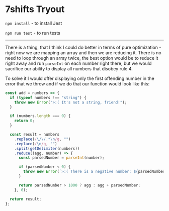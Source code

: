 # 7shifts Tryout

`npm install` - to install Jest

`npm run test` - to run tests

---

There is a thing, that I think I could do better in terms of pure optimization - right now we are mapping an array and then we are reducing it. There is no need to loop through an array twice, the best option would be to reduce it right away and run `parseInt` on each number right there, but we would sacrifice our ability to display all numbers that disobey rule 4.

To solve it I would offer displaying only the first offending number in the error that we throw and if we do that our function would look like this:

```js
const add = numbers => {
  if (typeof numbers !== "string") {
    throw new Error(">:( It's not a string, friend!");
  }

  if (numbers.length === 0) {
    return 0;
  }

  const result = numbers
    .replace(/\/\/.*\n/g, "")
    .replace(/\n/g, "")
    .split(getDelimiter(numbers))
    .reduce((agg, number) => {
      const parsedNumber = parseInt(number);

      if (parsedNumber < 0) {
        throw new Error(`>:( There is a negative number: ${parsedNumber}`);
      }

      return parsedNumber > 1000 ? agg : agg + parsedNumber;
    }, 0);

  return result;
};
```
